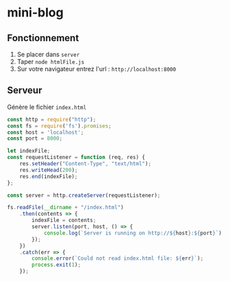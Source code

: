 # mini-blog 

## Fonctionnement 
1) Se placer dans `server`
2) Taper `node htmlFile.js`
3) Sur votre navigateur entrez l'url : `http://localhost:8000` 

## Serveur 
Génère le fichier `index.html`
```javascript
const http = require("http");
const fs = require('fs').promises;
const host = 'localhost';
const port = 8000;

let indexFile;
const requestListener = function (req, res) {
    res.setHeader("Content-Type", "text/html");
    res.writeHead(200);
    res.end(indexFile);
};

const server = http.createServer(requestListener);

fs.readFile(__dirname + "/index.html")
    .then(contents => {
        indexFile = contents;
        server.listen(port, host, () => {
            console.log(`Server is running on http://${host}:${port}`);
        });
    })
    .catch(err => {
        console.error(`Could not read index.html file: ${err}`);
        process.exit(1);
    });
```


  
  
